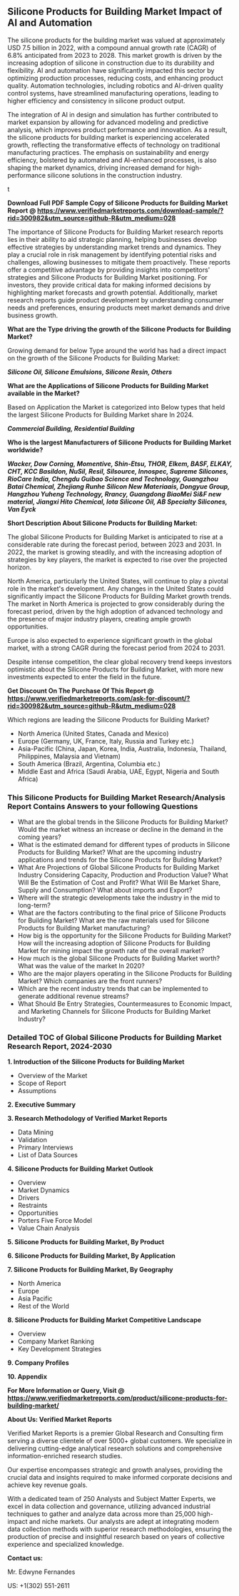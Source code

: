 <h2>Silicone Products for Building Market Impact of AI and Automation</h2><p>The silicone products for the building market was valued at approximately USD 7.5 billion in 2022, with a compound annual growth rate (CAGR) of 6.8% anticipated from 2023 to 2028. This market growth is driven by the increasing adoption of silicone in construction due to its durability and flexibility. AI and automation have significantly impacted this sector by optimizing production processes, reducing costs, and enhancing product quality. Automation technologies, including robotics and AI-driven quality control systems, have streamlined manufacturing operations, leading to higher efficiency and consistency in silicone product output.</p><p>The integration of AI in design and simulation has further contributed to market expansion by allowing for advanced modeling and predictive analysis, which improves product performance and innovation. As a result, the silicone products for building market is experiencing accelerated growth, reflecting the transformative effects of technology on traditional manufacturing practices. The emphasis on sustainability and energy efficiency, bolstered by automated and AI-enhanced processes, is also shaping the market dynamics, driving increased demand for high-performance silicone solutions in the construction industry.</p>t</p><p id="" class=""><strong>Download Full PDF Sample Copy of Silicone Products for Building Market Report @ <a href="https://www.verifiedmarketreports.com/download-sample/?rid=300982&utm_source=github-R&utm_medium=028" target="_blank">https://www.verifiedmarketreports.com/download-sample/?rid=300982&utm_source=github-R&utm_medium=028</a></strong></p><p>The importance of&nbsp;Silicone Products for Building Market research reports lies in their ability to aid strategic planning, helping businesses develop effective strategies by understanding market trends and dynamics. They play a crucial role in risk management by identifying potential risks and challenges, allowing businesses to mitigate them proactively. These reports offer a competitive advantage by providing insights into competitors' strategies and Silicone Products for Building Market positioning. For investors, they provide critical data for making informed decisions by highlighting market forecasts and growth potential. Additionally, market research reports guide product development by understanding consumer needs and preferences, ensuring products meet market demands and drive business growth.</p><p><strong>What are the&nbsp;Type driving the growth of the Silicone Products for Building Market?</strong></p><p id="" class="">Growing demand for below Type around the world has had a direct impact on the growth of the Silicone Products for Building Market:</p><em><strong>Silicone Oil, Silicone Emulsions, Silicone Resin, Others</strong></em></p><strong>What are the&nbsp;Applications&nbsp;of Silicone Products for Building Market available in the Market?</strong></p><p id="" class="">Based on Application the Market is categorized into Below types that held the largest Silicone Products for Building Market share In 2024.</p><em><strong>Commercial Building, Residential Building</strong></em></p><strong>Who is the largest Manufacturers of Silicone Products for Building Market worldwide?</strong></p><p><em><strong>Wacker, Dow Corning, Momentive, Shin-Etsu, THOR, Elkem, BASF, ELKAY, CHT, KCC Basildon, NuSil, Resil, Silsource, Innospec, Supreme Silicones, RioCare India, Chengdu Guibao Science and Technology, Guangzhou Batai Chemical, Zhejiang Runhe Silicon New Materiaais, Dongyue Group, Hangzhou Yuheng Technology, Rrancy, Guangdong BiaoMei Si&F new material, Jiangxi Hito Chemical, Iota Silicone Oil, AB Specialty Silicones, Van Eyck</strong></em></p><p id="" class=""><strong>Short Description About Silicone Products for Building Market:</strong></p><p>The global Silicone Products for Building Market is anticipated to rise at a considerable rate during the forecast period, between 2023 and 2031. In 2022, the market is growing steadily, and with the increasing adoption of strategies by key players, the market is expected to rise over the projected horizon.</p><p>North America, particularly the United States, will continue to play a pivotal role in the market's development. Any changes in the United States could significantly impact the Silicone Products for Building Market growth trends. The market in North America is projected to grow considerably during the forecast period, driven by the high adoption of advanced technology and the presence of major industry players, creating ample growth opportunities.</p><p>Europe is also expected to experience significant growth in the global market, with a strong CAGR during the forecast period from 2024 to 2031.</p><p>Despite intense competition, the clear global recovery trend keeps investors optimistic about the Silicone Products for Building Market, with more new investments expected to enter the field in the future.</p><p id="" class=""><strong>Get Discount On The Purchase Of This Report @ <a href="https://www.verifiedmarketreports.com/ask-for-discount/?rid=300982&utm_source=github-R&utm_medium=028" target="_blank">https://www.verifiedmarketreports.com/ask-for-discount/?rid=300982&utm_source=github-R&utm_medium=028</a></strong></p>Which regions are leading the Silicone Products for Building Market?</p><ul><li>North America (United States, Canada and Mexico)</li><li>Europe (Germany, UK, France, Italy, Russia and Turkey etc.)</li><li>Asia-Pacific (China, Japan, Korea, India, Australia, Indonesia, Thailand, Philippines, Malaysia and Vietnam)</li><li>South America (Brazil, Argentina, Columbia etc.)</li><li>Middle East and Africa (Saudi Arabia, UAE, Egypt, Nigeria and South Africa)</li></ul><h3 id="" class="">This Silicone Products for Building Market Research/Analysis Report Contains Answers to your following Questions</h3><ul><li>What are the global trends in the Silicone Products for Building Market? Would the market witness an increase or decline in the demand in the coming years?</li><li>What is the estimated demand for different types of products in Silicone Products for Building Market? What are the upcoming industry applications and trends for the Silicone Products for Building Market?</li><li>What Are Projections of Global Silicone Products for Building Market Industry Considering Capacity, Production and Production Value? What Will Be the Estimation of Cost and Profit? What Will Be Market Share, Supply and Consumption? What about imports and Export?</li><li>Where will the strategic developments take the industry in the mid to long-term?</li><li>What are the factors contributing to the final price of Silicone Products for Building Market? What are the raw materials used for Silicone Products for Building Market manufacturing?</li><li>How big is the opportunity for the Silicone Products for Building Market? How will the increasing adoption of Silicone Products for Building Market for mining impact the growth rate of the overall market?</li><li>How much is the global Silicone Products for Building Market worth? What was the value of the market In 2020?</li><li>Who are the major players operating in the Silicone Products for Building Market? Which companies are the front runners?</li><li>Which are the recent industry trends that can be implemented to generate additional revenue streams?</li><li>What Should Be Entry Strategies, Countermeasures to Economic Impact, and Marketing Channels for Silicone Products for Building Market Industry?</li></ul><h3 id="" class="">Detailed TOC of Global Silicone Products for Building Market Research Report, 2024-2030</h3><p id="" class=""><strong>1. Introduction of the Silicone Products for Building Market</strong></p><ul><li>Overview of the Market</li><li>Scope of Report</li><li>Assumptions</li></ul><p id="" class=""><strong>2. Executive Summary</strong></p><p id="" class=""><strong>3. Research Methodology of Verified Market Reports</strong></p><ul><li>Data Mining</li><li>Validation</li><li>Primary Interviews</li><li>List of Data Sources</li></ul><p id="" class=""><strong>4. Silicone Products for Building Market Outlook</strong></p><ul><li>Overview</li><li>Market Dynamics</li><li>Drivers</li><li>Restraints</li><li>Opportunities</li><li>Porters Five Force Model</li><li>Value Chain Analysis</li></ul><p id="" class=""><strong>5. Silicone Products for Building Market, By Product</strong></p><p id="" class=""><strong>6. Silicone Products for Building Market, By Application</strong></p><p id="" class=""><strong>7. Silicone Products for Building Market, By Geography</strong></p><ul><li>North America</li><li>Europe</li><li>Asia Pacific</li><li>Rest of the World</li></ul><p id="" class=""><strong>8. Silicone Products for Building Market Competitive Landscape</strong></p><ul><li>Overview</li><li>Company Market Ranking</li><li>Key Development Strategies</li></ul><p id="" class=""><strong>9. Company Profiles</strong></p><p id="" class=""><strong>10. Appendix</strong></p><p id="" class=""><strong>For More Information or Query, Visit @ <a href="https://www.verifiedmarketreports.com/product/silicone-products-for-building-market/" target="_blank">https://www.verifiedmarketreports.com/product/silicone-products-for-building-market/</a></strong></p><p id="" class=""><strong>About Us: Verified Market Reports</strong></p><p id="" class="">Verified Market Reports is a premier Global Research and Consulting firm serving a diverse clientele of over 5000+ global customers. We specialize in delivering cutting-edge analytical research solutions and comprehensive information-enriched research studies.</p><p id="" class="">Our expertise encompasses strategic and growth analyses, providing the crucial data and insights required to make informed corporate decisions and achieve key revenue goals.</p><p id="" class="">With a dedicated team of 250 Analysts and Subject Matter Experts, we excel in data collection and governance, utilizing advanced industrial techniques to gather and analyze data across more than 25,000 high-impact and niche markets. Our analysts are adept at integrating modern data collection methods with superior research methodologies, ensuring the production of precise and insightful research based on years of collective experience and specialized knowledge.</p><p id="" class=""><strong>Contact us:</strong></p><p id="" class="">Mr. Edwyne Fernandes</p><p id="" class="">US: +1(302) 551-2611</p>